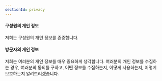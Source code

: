 ```yaml
---
sectionId: privacy
---
```


<div id="internal-privacy">

#### 구성원의 개인 정보

저희는 구성원의 개인 정보를 존중합니다.

#### 방문자의 개인 정보

저희는 여러분의 개인 정보를 매우 중요하게 생각합니다. 여러분의 개인 정보를 수집하는 경우, 여러분의 동의를 구하고, 어떤 정보를 수집하는지, 어떻게 사용하는지, 어떻게 보호하는지 알려드리겠습니다.
